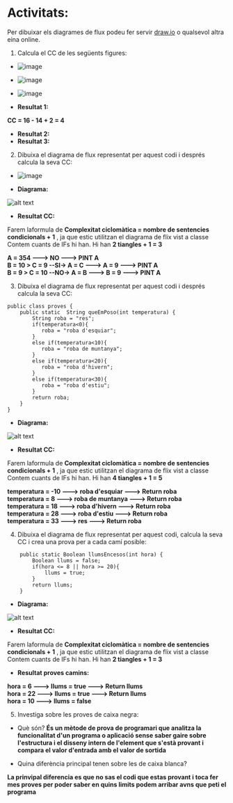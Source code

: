 # Activitats: 

Per dibuixar els diagrames de flux podeu fer servir [draw.io](https://draw.io) o qualsevol altra eina online.

1. Calcula el CC de les següents figures:
  - ![image](https://user-images.githubusercontent.com/110727546/204613022-4ab64342-2e06-438d-a7e8-570685b3c406.png)
  - ![image](https://user-images.githubusercontent.com/110727546/204613180-6d55bf09-28b8-417e-96f4-f71a762ac44c.png)
  - ![image](https://user-images.githubusercontent.com/110727546/204655229-8c3f28d7-3d8b-4746-a55d-331f89da39d2.png)

  - **Resultat 1:**


**CC = 16 - 14 + 2 = 4**


  - **Resultat 2:**
  - **Resultat 3:**


2. Dibuixa el diagrama de flux representat per aquest codi i després calcula la seva CC:
  - ![image](https://user-images.githubusercontent.com/110727546/204615125-363e5e6c-173b-4ec0-8c0b-cb97985ade06.png)

  - **Diagrama:**

![alt text](fotos/Selecció_347.png)

  - **Resultat CC:**
 
Farem laformula de  **Complexitat ciclomàtica = nombre de sentencies condicionals + 1** , ja que estic utilitzan el diagrama de flix vist a classe
Contem cuants de IFs hi han. Hi han  **2 tiangles  + 1 = 3**

**A = 354 ---> NO ---> PINT A<br>
B = 10 > C = 9  --SI-> A = C ---> A = 9 ---> PINT A<br>
B = 9 > C = 10 --NO-> A = B ---> B = 9 ---> PINT A**




3. Dibuixa el diagrama de flux representat per aquest codi i després calcula la seva CC:

```
public class proves {
    public static  String queEmPoso(int temperatura) {
        String roba = "res";
        if(temperatura<0){
           roba = "roba d'esquiar";
        }
        else if(temperatura<10){
           roba = "roba de muntanya";
        }
        else if(temperatura<20){
           roba = "roba d'hivern";
        }
        else if(temperatura<30){
           roba = "roba d'estiu";
        }
        return roba;
    }    
}
```

  - **Diagrama:**

![alt text](fotos/Selecció_349.png)

  - **Resultat CC:**

Farem laformula de  **Complexitat ciclomàtica = nombre de sentencies condicionals + 1** , ja que estic utilitzan el diagrama de flix vist a classe
Contem cuants de IFs hi han. Hi han  **4 tiangles  + 1 = 5**

**temperatura = -10 ---> roba d'esquiar ---> Return roba<br>
temperatura = 8 ---> roba de muntanya ---> Return roba<br>
temperatura = 18 ---> roba d'hivern ---> Return roba<br>
temperatura = 28 ---> roba d'estiu ---> Return roba<br>
temperatura = 33 ---> res ---> Return roba**<br>




4. Dibuixa el diagrama de flux representat per aquest codi, calcula la seva CC i crea una prova per a cada camí posible:

```
    public static Boolean llumsEncesos(int hora) {
        Boolean llums = false;
        if(hora <= 8 || hora >= 20){
            llums = true;
        }
        return llums;
    }
```
  - **Diagrama:**

![alt text](fotos/Selecció_350.png)

  - **Resultat CC:**

Farem laformula de  **Complexitat ciclomàtica = nombre de sentencies condicionals + 1** , ja que estic utilitzan el diagrama de flix vist a classe
Contem cuants de IFs hi han. Hi han  **2 tiangles  + 1 = 3**


  - **Resultat proves camins:**

**hora = 6 ---> llums = true ---> Return llums<br>
hora = 22 ---> llums = true ---> Return llums<br>
hora = 10 ---> llums = false<br>**


5. Investiga sobre les proves de caixa negra:

  - Què són?
**És un mètode de prova de programari que analitza la funcionalitat d'un programa o aplicació sense saber gaire sobre l'estructura i el disseny intern de l'element que s'està provant i compara el valor d'entrada amb el valor de sortida**

  - Quina diferència principal tenen sobre les de caixa blanca?

**La prinvipal diferencia es que no sas el codi que estas provant i toca fer mes proves per poder saber en quins limits podem arribar avns que peti el programa**
  
 
